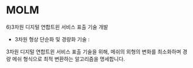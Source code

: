 # MOLM
6)3차원 디지털 연합트윈 서비스 표출 기술 개발
- 3차원 형상 단순화 및 경량화 기술 : 

3차원 디지털 연합트윈 서비스 표출 기술을 위해, 메쉬의 외형의 변화를 최소화하며 경량 메쉬 형식으로 최적 변환하는 알고리즘을 명세합니다.
